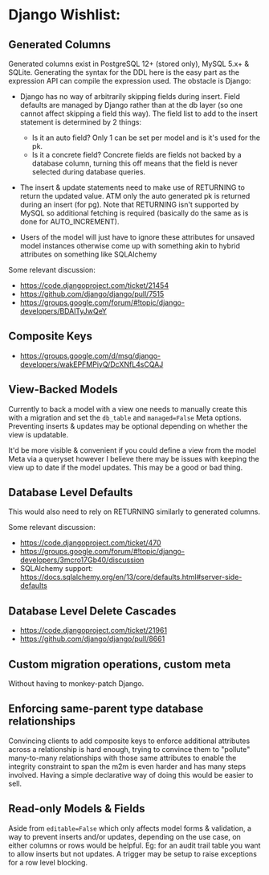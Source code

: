Django Wishlist:
================

Generated Columns
-----------------

Generated columns exist in PostgreSQL 12+ (stored only), MySQL 5.x+ & SQLite. Generating the syntax for
the DDL here is the easy part as the expression API can compile the expression used.  The obstacle is Django:

 - Django has no way of arbitrarily skipping fields during insert.  Field defaults are managed by Django
   rather than at the db layer (so one cannot affect skipping a field this way).  The field list to add
   to the insert statement is determined by 2 things:
    - Is it an auto field?  Only 1 can be set per model and is it's used for the pk.
    - Is it a concrete field?  Concrete fields are fields not backed by a database column, turning this off
      means that the field is never selected during database queries.

 - The insert & update statements need to make use of RETURNING to return the updated value.  ATM only
   the auto generated pk is returned during an insert (for pg).  Note that RETURNING isn't supported by
   MySQL so additional fetching is required (basically do the same as is done for AUTO_INCREMENT).

 - Users of the model will just have to ignore these attributes for unsaved model instances otherwise
   come up with something akin to hybrid attributes on something like SQLAlchemy
 
Some relevant discussion:
 - https://code.djangoproject.com/ticket/21454
 - https://github.com/django/django/pull/7515
 - https://groups.google.com/forum/#!topic/django-developers/BDAlTyJwQeY
 
 
Composite Keys
--------------

 - https://groups.google.com/d/msg/django-developers/wakEPFMPiyQ/DcXNfL4sCQAJ


View-Backed Models
------------------

Currently to back a model with a view one needs to manually create this with a migration and set the `db_table` and
`managed=False` Meta options.  Preventing inserts & updates may be optional depending on whether the view is updatable.

It'd be more visible & convenient if you could define a view from the model Meta via a queryset however I believe there
may be issues with keeping the view up to date if the model updates.  This may be a good or bad thing.


Database Level Defaults
-----------------------

This would also need to rely on RETURNING similarly to generated columns.

Some relevant discussion:
 - https://code.djangoproject.com/ticket/470
 - https://groups.google.com/forum/#!topic/django-developers/3mcro17Gb40/discussion
 - SQLAlchemy support: https://docs.sqlalchemy.org/en/13/core/defaults.html#server-side-defaults


Database Level Delete Cascades
------------------------------

 - https://code.djangoproject.com/ticket/21961
 - https://github.com/django/django/pull/8661


Custom migration operations, custom meta
----------------------------------------

Without having to monkey-patch Django.


Enforcing same-parent type database relationships
-------------------------------------------------

Convincing clients to add composite keys to enforce additional attributes across a relationship is hard enough,
trying to convince them to "pollute" many-to-many relationships with those same attributes to enable the 
integrity constraint to span the m2m is even harder and has many steps involved.  Having a simple declarative
way of doing this would be easier to sell.


Read-only Models & Fields
-------------------------

Aside from `editable=False` which only affects model forms & validation, a way to prevent inserts and/or updates,
depending on the use case, on either columns or rows would be helpful.  Eg: for an audit trail table you want to
allow inserts but not updates.  A trigger may be setup to raise exceptions for a row level blocking.
